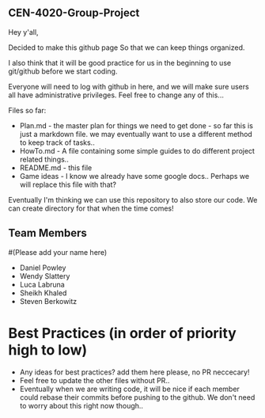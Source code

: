 ## CEN-4020-Group-Project

Hey y'all, 

Decided to make this github page So that we can keep things organized.

I also think that it will be good practice for us in the beginning to use git/github before we start coding. 

Everyone will need to log with github in here, and we will make sure users all have administrative privileges.
Feel free to change any of this... 

Files so far: 
* Plan.md - the master plan for things we need to get done
        - so far this is just a  markdown file. we may eventually want to use 
        a different method to keep track of tasks..
* HowTo.md - A file containing some simple guides to do different project related things..
* README.md - this file
* Game ideas - I know we already have some google docs.. Perhaps we will replace this file with that?

Eventually I'm thinking we can use this repository to also store our code. We can create directory for that when the time comes!



## Team Members
#(Please add your name here)

* Daniel Powley
* Wendy Slattery
* Luca Labruna
* Sheikh Khaled
* Steven Berkowitz

# Best Practices (in order of priority high to low)
 * Any ideas for best practices? add them here please, no PR neccecary!
 * Feel free to update the other files without PR..
 * Eventually when we are writing  code, it will be nice if each member could rebase their commits before pushing to the github. We don't need to worry about this right now though..



